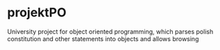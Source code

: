 # projektPO
University project for object oriented programming, which parses polish constitution and other statements into objects and allows browsing
